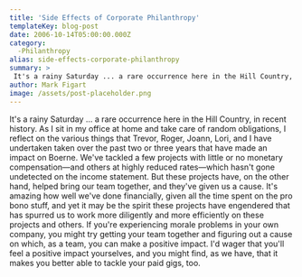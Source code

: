 ```yaml
---
title: 'Side Effects of Corporate Philanthropy'
templateKey: blog-post
date: 2006-10-14T05:00:00.000Z
category: 
  -Philanthropy
alias: side-effects-corporate-philanthropy
summary: > 
 It's a rainy Saturday ... a rare occurrence here in the Hill Country, in recent history. As I sit in my office at home and take care of random obligations, I reflect on the various things that Trevor, Roger, Joann, Lori, and I have undertaken taken over the past two or three years that have made an impact on Boerne.
author: Mark Figart
image: /assets/post-placeholder.png
---
```


It's a rainy Saturday ... a rare occurrence here in the Hill Country, in recent history. As I sit in my office at home and take care of random obligations, I reflect on the various things that Trevor, Roger, Joann, Lori, and I have undertaken taken over the past two or three years that have made an impact on Boerne. We've tackled a few projects with little or no monetary compensation—and others at highly reduced rates—which hasn't gone undetected on the income statement. But these projects have, on the other hand, helped bring our team together, and they've given us a cause. It's amazing how well we've done financially, given all the time spent on the pro bono stuff, and yet it may be the spirit these projects have engendered that has spurred us to work more diligently and more efficiently on these projects and others. If you're experiencing morale problems in your own company, you might try getting your team together and figuring out a cause on which, as a team, you can make a positive impact. I'd wager that you'll feel a positive impact yourselves, and you might find, as we have, that it makes you better able to tackle your paid gigs, too.